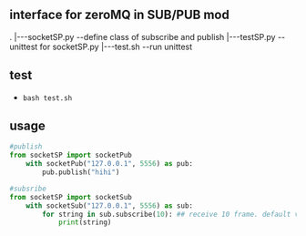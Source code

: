 ## interface for zeroMQ in SUB/PUB mod
.
|---socketSP.py    --define class of subscribe and publish
|---testSP.py        --unittest for socketSP.py
|---test.sh        --run unittest
## test
* `bash test.sh`
## usage
```python
#publish
from socketSP import socketPub
    with socketPub("127.0.0.1", 5556) as pub:
        pub.publish("hihi")
```
```python
#subsribe
from socketSP import socketSub
    with socketSub("127.0.0.1", 5556) as sub:
        for string in sub.subscribe(10): ## receive 10 frame. default value is  sys.maxsize
            print(string)
```
            
